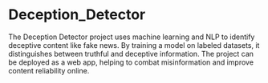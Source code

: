 # Deception_Detector
The Deception Detector project uses machine learning and NLP to identify deceptive content like fake news. By training a model on labeled datasets, it distinguishes between truthful and deceptive information. The project can be deployed as a web app, helping to combat misinformation and improve content reliability online.
